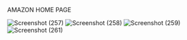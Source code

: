 AMAZON HOME PAGE

![Screenshot (257)](https://github.com/user-attachments/assets/e80ff52e-1ac7-4fd4-a1b2-7e42649573de)
![Screenshot (258)](https://github.com/user-attachments/assets/b64268cd-bb84-4a33-a80f-633ed07c22c8)
![Screenshot (259)](https://github.com/user-attachments/assets/ce35fd6c-5efd-4ed4-be40-b4ccd67e29e0)
![Screenshot (261)](https://github.com/user-attachments/assets/881b4ef9-b056-4eec-91c5-c893133e6615)



